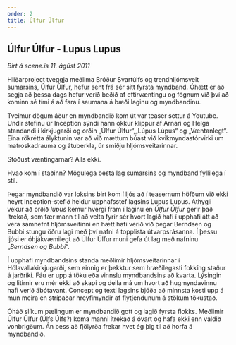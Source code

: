 ```yaml
---
order: 2
title: Úlfur Úlfur
---
```


## Úlfur Úlfur - Lupus Lupus

*Birt á scene.is 11. ágúst 2011*

Hliðarproject tveggja meðlima Bróður Svartúlfs og trendhljómsveit sumarsins, Úlfur Úlfur, hefur sent frá sér sitt fyrsta myndband. Óhætt er að segja að þessa dags hefur verið beðið af eftirvæntingu og fögnum við því að kominn sé tími á að fara í saumana á bæði laginu og myndbandinu.

Tveimur dögum áður en myndbandið kom út var teaser settur á Youtube. Undir stefinu úr Inception sýndi hann okkur klippur af Arnari og Helga standandi í kirkjugarði og orðin „Úlfur Úlfur“,„Lúpus Lúpus“ og „Væntanlegt“. Eina rökrétta ályktunin var að við mættum búast við kvikmyndastórvirki um matroskadrauma og átuberkla, úr smiðju hljómsveitarinnar.

Stóðust væntingarnar? Alls ekki.

Hvað kom í staðinn? Mögulega besta lag sumarsins og myndband fyllilega í stíl.


Þegar myndbandið var loksins birt kom í ljós að í teasernum höfðum við ekki heyrt Inception-stefið heldur upphafsstef lagsins Lupus Lupus. Athygli vekur að orðið *lupus* kemur hvergi fram í laginu en *Úlfur Úlfur* gerir það ítrekað, sem fær mann til að velta fyrir sér hvort lagið hafi í upphafi átt að vera samnefnt hljómsveitinni en hætt hafi verið við þegar Berndsen og Bubbi stungu öðru lagi með því nafni á topplista útvarpsrásanna. Í þessu ljósi er óhjákvæmilegt að Úlfur Úlfur muni gefa út lag með nafninu „*Berndsen og Bubbi*“.

Í upphafi myndbandsins standa meðlimir hljómsveitarinnar í Hólavallakirkjugarði, sem einnig er þekktur sem hræðilegasti fokkíng staður á jarðríki. Fáu er upp á töku eða vinnslu myndbandsins að kvarta. Lýsingin og litirnir eru mér ekki að skapi og deila má um hvort að hugmyndavinnu hafi verið ábótavant. Concept og texti lagsins bjóða að minnsta kosti upp á mun meira en strípaðar hreyfimyndir af flytjendunum á stökum tökustað.

Óháð slíkum pælingum er myndbandið gott og lagið fyrsta flokks. Meðlimir Úlfur Úlfur (Úlfs Úlfs?) koma manni ítrekað á óvart og hafa ekki enn valdið vonbrigðum.  Án þess að fjölyrða frekar hvet ég þig til að horfa á myndbandið.
